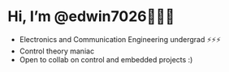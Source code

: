 # Hi, I’m @edwin7026🙋‍♂👋

- Electronics and Communication Engineering undergrad ⚡⚡⚡
- Control theory maniac
- Open to collab on control and embedded projects :)

<!---
edwin7026/edwin7026 is a ✨ special ✨ repository because its `README.md` (this file) appears on your GitHub profile.
You can click the Preview link to take a look at your changes.
--->
